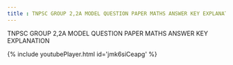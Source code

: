 ```yaml
---
title : TNPSC GROUP 2,2A MODEL QUESTION PAPER MATHS ANSWER KEY EXPLANATION
---
```


TNPSC GROUP 2,2A MODEL QUESTION PAPER MATHS ANSWER KEY EXPLANATION



{% include youtubePlayer.html id='jmk6siCeapg' %}
